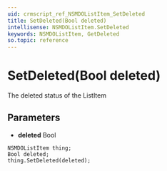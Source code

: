 ```yaml
---
uid: crmscript_ref_NSMDOListItem_SetDeleted
title: SetDeleted(Bool deleted)
intellisense: NSMDOListItem.SetDeleted
keywords: NSMDOListItem, GetDeleted
so.topic: reference
---
```


# SetDeleted(Bool deleted)

The deleted status of the ListItem

## Parameters

* **deleted** Bool

```crmscript
NSMDOListItem thing;
Bool deleted;
thing.SetDeleted(deleted);
```

